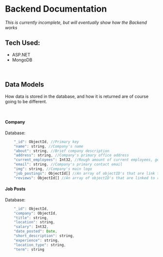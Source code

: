 # Backend Documentation

_This is currently incomplete, but will eventually show how the Backend works_

## Tech Used:
- ASP.NET
- MongoDB


&nbsp;
&nbsp;
&nbsp;
&nbsp;
&nbsp;
## Data Models

How data is stored in the database, and how it is returned are of course going to be different. 

&nbsp;

#### Company

Database:
```javascript
    "_id": ObjectId, //Primary key
    "name": string, //Company's name
    "about": string, //Brief company description
    "address": string, //Company's primary office address
    "current_employees": Int32, //Rough amount of current employees, generally rounded to nearest hundred
    "email": string, //Company's primary contact email
    "img": string, //Company's main logo
    "job_postings": ObjectId[] //An array of objectID's that are link to job postings
    "reviews": ObjectId[] //An array of objectID's that are linked to reviews
```


#### Job Posts

Database:
```javascript
    "_id": ObjectId,
    "company": ObjectId,
    "title": string,
    "location": string,
    "salary": Int32,
    "date_posted": Date,
    "short_description": string,
    "experience": string,
    "location_type": string,
    "term": string
```